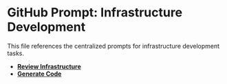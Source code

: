 # GitHub Prompt: Infrastructure Development

This file references the centralized prompts for infrastructure development tasks.

- **[Review Infrastructure](../../.ai-instructions/commands/infrastructure-review.md)**
- **[Generate Code](../../.ai-instructions/commands/generate-code.md)**
